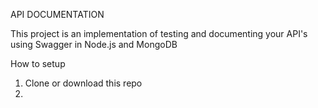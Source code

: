 API DOCUMENTATION

This project is an implementation of testing and documenting your API's using Swagger in Node.js and MongoDB

How to setup

1. Clone or download this repo
2.
